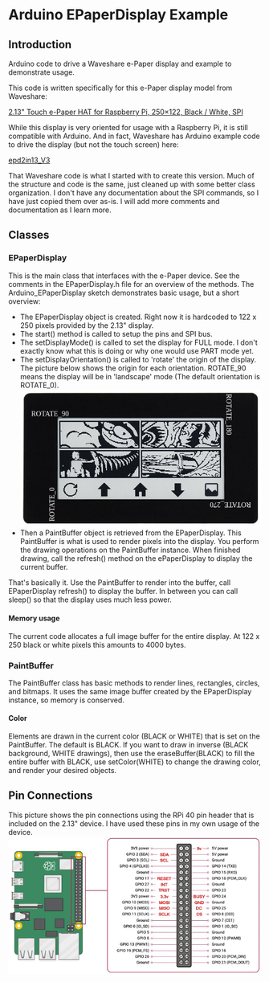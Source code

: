 # Arduino EPaperDisplay Example
## Introduction
Arduino code to drive a Waveshare e-Paper display and example to demonstrate usage.

This code is written specifically for this e-Paper display model from Waveshare:

[2.13" Touch e-Paper HAT for Raspberry Pi, 250×122, Black / White, SPI](https://www.waveshare.com/product/displays/e-paper/epaper-3/2.13inch-touch-e-paper-hat.htm)

While this display is very oriented for usage with a Raspberry Pi, it is still
compatible with Arduino. And in fact, Waveshare has Arduino example code to drive
the display (but not the touch screen) here:

[epd2in13_V3](https://github.com/waveshare/e-Paper/tree/master/Arduino/epd2in13_V3)

That Waveshare code is what I started with to create this version. Much of the structure
and code is the same, just cleaned up with some better class organization. I don't have
any documentation about the SPI commands, so I have just copied them over as-is. I will
add more comments and documentation as I learn more.

## Classes

### EPaperDisplay
This is the main class that interfaces with the e-Paper device. See the comments in
the EPaperDisplay.h file for an overview of the methods. The Arduino_EPaperDisplay sketch
demonstrates basic usage, but a short overview:

- The EPaperDisplay object is created. Right now it is hardcoded to 122 x 250 pixels provided
by the 2.13" display.
- The start() method is called to setup the pins and SPI bus.
- The setDisplayMode() is called to set the display for FULL mode. I don't exactly know what
this is doing or why one would use PART mode yet.
- The setDisplayOrientation() is called to 'rotate' the origin of the display. The picture
below shows the origin for each orientation. ROTATE_90 means the display will be in 'landscape'
mode (The default orientation is ROTATE_0).
![](https://github.com/markwomack/Arduino_EPaperDisplay/blob/main/2.13InchePaperDisplay.jpg)
- Then a PaintBuffer object is retrieved from the EPaperDisplay. This PaintBuffer is what is
used to render pixels into the display. You perform the drawing operations on the PaintBuffer
instance. When finished drawing, call the refresh() method on the ePaperDisplay to display
the current buffer.

That's basically it. Use the PaintBuffer to render into the buffer, call EPaperDisplay refresh()
to display the buffer. In between you can call sleep() so that the display uses much less power.

#### Memory usage
The current code allocates a full image buffer for the entire display. At 122 x 250 black or
white pixels this amounts to 4000 bytes.

### PaintBuffer
The PaintBuffer class has basic methods to render lines, rectangles, circles, and bitmaps. It
uses the same image buffer created by the EPaperDisplay instance, so memory is conserved.

#### Color
Elements are drawn in the current color (BLACK or WHITE) that is set on the PaintBuffer. The
default is BLACK. If you want to draw in inverse (BLACK background, WHITE drawings), then
use the eraseBuffer(BLACK) to fill the entire buffer with BLACK, use setColor(WHITE) to change
the drawing color, and render your desired objects.

## Pin Connections
This picture shows the pin connections using the RPi 40 pin header that is included on the
2.13" device. I have used these pins in my own usage of the device.
![](https://github.com/markwomack/Arduino_EPaperDisplay/blob/main/RPiPinsForDisplay.jpg)
